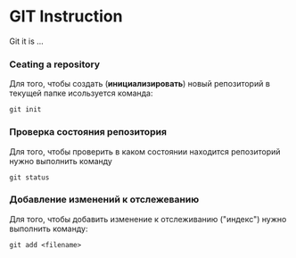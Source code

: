 # GIT Instruction

Git it is  ...

### Ceating a repository

Для того, чтобы создать (**инициализировать**) новый репозиторий в текущей папке исользуется команда: 

    git init

### Проверка состояния репозитория

Для того, чтобы проверить в каком состоянии находится репозиторий нужно выполнить команду 

    git status

### Добавление изменений к отслежеванию

Для того, чтобы добавить изменение к отслеживанию ("индекс") нужно выполнить команду:

    git add <filename>

